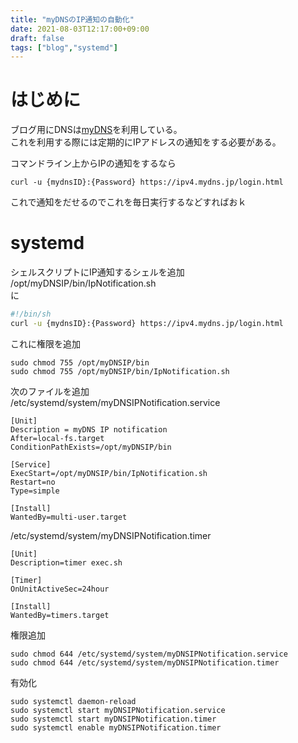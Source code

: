 ```yaml
---
title: "myDNSのIP通知の自動化"
date: 2021-08-03T12:17:00+09:00
draft: false
tags: ["blog","systemd"]
---
```


# はじめに
ブログ用にDNSは[myDNS](https://www.mydns.jp/)を利用している。  
これを利用する際には定期的にIPアドレスの通知をする必要がある。  

コマンドライン上からIPの通知をするなら
```
curl -u {mydnsID}:{Password} https://ipv4.mydns.jp/login.html
```
これで通知をだせるのでこれを毎日実行するなどすればおｋ

# systemd
シェルスクリプトにIP通知するシェルを追加  
/opt/myDNSIP/bin/IpNotification.sh  
に
```sh
#!/bin/sh
curl -u {mydnsID}:{Password} https://ipv4.mydns.jp/login.html
```
これに権限を追加
```
sudo chmod 755 /opt/myDNSIP/bin
sudo chmod 755 /opt/myDNSIP/bin/IpNotification.sh
```

次のファイルを追加  
/etc/systemd/system/myDNSIPNotification.service
```
[Unit]
Description = myDNS IP notification
After=local-fs.target
ConditionPathExists=/opt/myDNSIP/bin

[Service]
ExecStart=/opt/myDNSIP/bin/IpNotification.sh  
Restart=no
Type=simple

[Install]
WantedBy=multi-user.target
```

/etc/systemd/system/myDNSIPNotification.timer
```
[Unit]
Description=timer exec.sh

[Timer]
OnUnitActiveSec=24hour

[Install]
WantedBy=timers.target
```

権限追加
```
sudo chmod 644 /etc/systemd/system/myDNSIPNotification.service
sudo chmod 644 /etc/systemd/system/myDNSIPNotification.timer
```
有効化
```
sudo systemctl daemon-reload
sudo systemctl start myDNSIPNotification.service
sudo systemctl start myDNSIPNotification.timer
sudo systemctl enable myDNSIPNotification.timer
```
